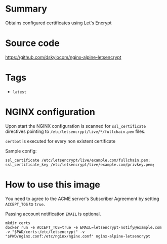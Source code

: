 # Summary

Obtains configured certificates using Let's Encrypt

# Source code

https://github.com/dskyiocom/nginx-alpine-letsencrypt

# Tags

- `latest`

# NGINX configuration

Upon start the NGINX configuration is scanned for `ssl_certificate` directives pointing to `/etc/letsencrypt/live/*/fullchain.pem` files.

`certbot` is executed for every non existent certificate

Sample config:
```
ssl_certificate /etc/letsencrypt/live/example.com/fullchain.pem;
ssl_certificate_key /etc/letsencrypt/live/example.com/privkey.pem;
```

# How to use this image

You need to agree to the ACME server's Subscriber Agreement by setting `ACCEPT_TOS` to `true`.

Passing account notification `EMAIL` is optional.

```console
mkdir certs
docker run -e ACCEPT_TOS=true -e EMAIL=letsencrypt-notify@example.com -v "$PWD/certs:/etc/letsencrypt" -v "$PWD/nginx.conf:/etc/nginx/nginx.conf" nginx-alpine-letsencrypt
```

